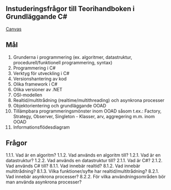## Instuderingsfrågor till Teorihandboken i Grundläggande C#

[Canvas](https://chasacademy.instructure.com/courses/186/assignments/513?module_item_id=2071)

## Mål

1. Grunderna i programmering (ex. algoritmer, datastruktur, procedurell/funktionell programmering, syntax)
2. Programmering i C#
3. Verktyg för utveckling i C#
4. Versionshantering av kod
5. Olika framework i C#
6. Olika versioner av .NET
7. OSI-modellen
8. Realtid/multitrådning (realtime/multithreading) och asynkrona processer
9. Objektorientering och grundläggande OOAD
10. Tillämpbara programmeringsmönster inom OOAD såsom t.ex.: Factory, Strategy, Observer, Singleton - Klasser, arv, aggregering m.m. inom OOAD
11. Informationsflödesdiagram

## Frågor

1.1.1. Vad är en algoritm?
1.1.2. Vad används en algoritm till?
1.2.1. Vad är en datastruktur?
1.2.2. Vad används en datastruktur till?
2.1.1. Vad är C#?
2.1.2. Vad används C# till?
8.1.1. Vad innebär realtid?
8.1.2. Vad innebär multitrådning?
8.1.3. Vilka funktioner/syfte har realtid/multitrådning?
8.2.1. Vad innebär asynkrona processer?
8.2.2. För vilka användningsområden bör man använda asynkrona processer?
